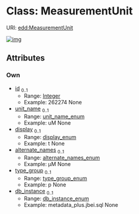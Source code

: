
# Class: MeasurementUnit



URI: [edd:MeasurementUnit](https://w3id.org/eddMeasurementUnit)


[![img](https://yuml.me/diagram/nofunky;dir:TB/class/[MeasurementUnit&#124;id:integer%20%3F;unit_name:unit_name_enum%20%3F;display:display_enum%20%3F;alternate_names:alternate_names_enum%20%3F;type_group:type_group_enum%20%3F;db_instance:db_instance_enum%20%3F])](https://yuml.me/diagram/nofunky;dir:TB/class/[MeasurementUnit&#124;id:integer%20%3F;unit_name:unit_name_enum%20%3F;display:display_enum%20%3F;alternate_names:alternate_names_enum%20%3F;type_group:type_group_enum%20%3F;db_instance:db_instance_enum%20%3F])

## Attributes


### Own

 * [id](id.md)  <sub>0..1</sub>
     * Range: [Integer](types/Integer.md)
     * Example: 262274 None
 * [unit_name](unit_name.md)  <sub>0..1</sub>
     * Range: [unit_name_enum](unit_name_enum.md)
     * Example: uM None
 * [display](display.md)  <sub>0..1</sub>
     * Range: [display_enum](display_enum.md)
     * Example: t None
 * [alternate_names](alternate_names.md)  <sub>0..1</sub>
     * Range: [alternate_names_enum](alternate_names_enum.md)
     * Example: µM None
 * [type_group](type_group.md)  <sub>0..1</sub>
     * Range: [type_group_enum](type_group_enum.md)
     * Example: p None
 * [db_instance](db_instance.md)  <sub>0..1</sub>
     * Range: [db_instance_enum](db_instance_enum.md)
     * Example: metadata_plus.jbei.sql None

